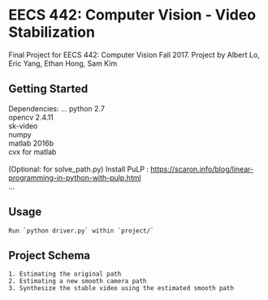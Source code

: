 # EECS 442: Computer Vision - Video Stabilization
Final Project for EECS 442: Computer Vision Fall 2017. Project by Albert Lo, Eric Yang, Ethan Hong, Sam Kim

## Getting Started
Dependencies:
...
python 2.7 <br/>
opencv 2.4.11 <br/>
sk-video <br/>
numpy <br/>
matlab 2016b <br/>
cvx for matlab <br/>
<br/>
(Optional: for solve_path.py) 
Install PuLP : https://scaron.info/blog/linear-programming-in-python-with-pulp.html <br/>
...
## Usage
	Run `python driver.py` within `project/`

## Project Schema
    1. Estimating the original path
    2. Estimating a new smooth camera path
    3. Synthesize the stable video using the estimated smooth path

